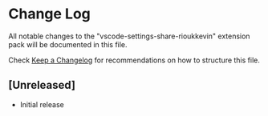 # Change Log

All notable changes to the "vscode-settings-share-rioukkevin" extension pack will be documented in this file.

Check [Keep a Changelog](http://keepachangelog.com/) for recommendations on how to structure this file.

## [Unreleased]

- Initial release
